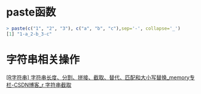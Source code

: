 # paste函数

```R
> paste(c("1", "2", "3"), c("a", "b", "c"),sep='-', collapse='_')
[1] "1-a_2-b_3-c"
```

# 字符串相关操作

[[R字符串] 字符串长度、分割、拼接、截取、替代、匹配和大小写替换_memory专栏-CSDN博客_r 字符串截取](https://blog.csdn.net/sinat_25873421/article/details/79234578)

